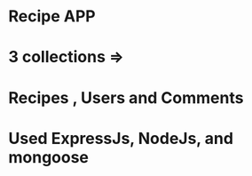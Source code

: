 # Recipe APP

# 3 collections =>

# Recipes , Users and Comments

# Used ExpressJs, NodeJs, and mongoose
